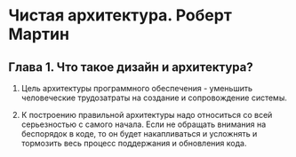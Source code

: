 # Чистая архитектура. Роберт Мартин

## Глава 1. Что такое дизайн и архитектура?

1. Цель архитектуры программного обеспечения - уменьшить человеческие трудозатраты на создание и сопровождение системы.

2. К построению правильной архитектуры надо относиться со всей серьезностью с самого начала. Если  не обращать
  внимания на беспорядок в коде, то он будет накапливаться и усложнять и тормозить весь процесс
  поддержания и обновления кода.
